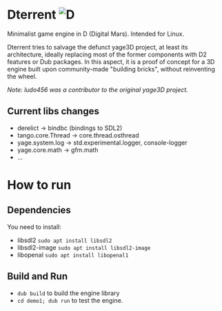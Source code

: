 # Dterrent ![D](https://github.com/ludo456/Dterrent/workflows/D/badge.svg)

Minimalist game engine in D (Digital Mars). Intended for Linux.

Dterrent tries to salvage the defunct yage3D project, at least its architecture, ideally replacing most of the former components with D2 features or Dub packages. In this aspect, it is a proof of concept for a 3D engine built upon community-made "building bricks", without reinventing the wheel.

*Note: ludo456 was a contributor to the original yage3D project.*

## Current libs changes

* derelict		-> bindbc (bindings to SDL2)
* tango.core.Thread	-> core.thread.osthread
* yage.system.log	-> std.experimental.logger, console-logger
* yage.core.math       -> gfm.math
* ...


# How to run

## Dependencies
You need to install:
* libsdl2	`sudo apt install libsdl2`
* libsdl2-image `sudo apt install libsdl2-image`
* libopenal	`sudo apt install libopenal1`

## Build and Run
* `dub build` to build the engine library
* `cd demo1; dub run` to test the engine.
